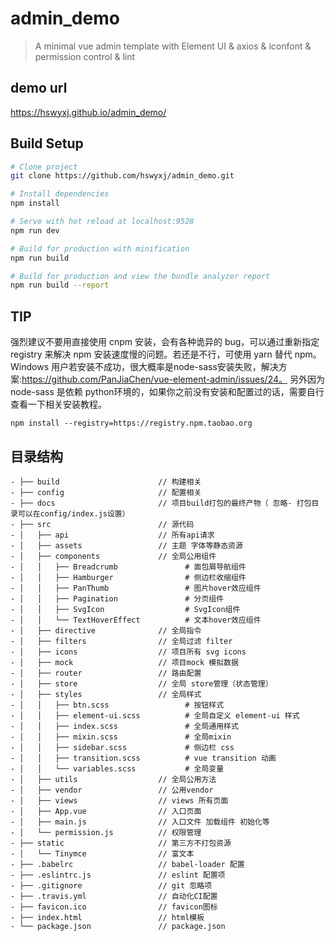 # admin_demo

> A minimal vue admin template with Element UI & axios & iconfont & permission control & lint

## demo url 
https://hswyxj.github.io/admin_demo/



## Build Setup
```bash
# Clone project
git clone https://github.com/hswyxj/admin_demo.git

# Install dependencies
npm install

# Serve with hot reload at localhost:9528
npm run dev

# Build for production with minification
npm run build

# Build for production and view the bundle analyzer report
npm run build --report
```


## TIP
强烈建议不要用直接使用 cnpm 安装，会有各种诡异的 bug，可以通过重新指定 registry 来解决 npm 安装速度慢的问题。若还是不行，可使用 yarn 替代 npm。
Windows 用户若安装不成功，很大概率是node-sass安装失败，解决方案:https://github.com/PanJiaChen/vue-element-admin/issues/24。
另外因为 node-sass 是依赖 python环境的，如果你之前没有安装和配置过的话，需要自行查看一下相关安装教程。
```
npm install --registry=https://registry.npm.taobao.org
```



## 目录结构
```
- ├── build                      // 构建相关
- ├── config                     // 配置相关
- ├── docs                       // 项目build打包的最终产物（ 忽略- 打包目录可以在config/index.js设置）
- ├── src                        // 源代码
- │   ├── api                    // 所有api请求
- │   ├── assets                 // 主题 字体等静态资源
- │   ├── components             // 全局公用组件
- │   │   ├── Breadcrumb               # 面包屑导航组件
- │   │   ├── Hamburger                # 侧边栏收缩组件
- │   │   ├── PanThumb                 # 图片hover效应组件
- │   │   ├── Pagination               # 分页组件
- │   │   ├── SvgIcon                  # SvgIcon组件
- │   │   └── TextHoverEffect          # 文本hover效应组件
- │   ├── directive              // 全局指令
- │   ├── filters                // 全局过滤 filter
- │   ├── icons                  // 项目所有 svg icons
- │   ├── mock                   // 项目mock 模拟数据
- │   ├── router                 // 路由配置
- │   ├── store                  // 全局 store管理（状态管理）
- │   ├── styles                 // 全局样式
- │   │   ├── btn.scss                 # 按钮样式
- │   │   ├── element-ui.scss          # 全局自定义 element-ui 样式
- │   │   ├── index.scss               # 全局通用样式
- │   │   ├── mixin.scss               # 全局mixin
- │   │   ├── sidebar.scss             # 侧边栏 css
- │   │   ├── transition.scss          # vue transition 动画
- │   │   └── variables.scss           # 全局变量
- │   ├── utils                  // 全局公用方法
- │   ├── vendor                 // 公用vendor
- │   ├── views                  // views 所有页面
- │   ├── App.vue                // 入口页面
- │   ├── main.js                // 入口文件 加载组件 初始化等
- │   └── permission.js          // 权限管理
- ├── static                     // 第三方不打包资源
- │   └── Tinymce                // 富文本
- ├── .babelrc                   // babel-loader 配置
- ├── .eslintrc.js               // eslint 配置项
- ├── .gitignore                 // git 忽略项
- ├── .travis.yml                // 自动化CI配置
- ├── favicon.ico                // favicon图标
- ├── index.html                 // html模板
- └── package.json               // package.json
```

